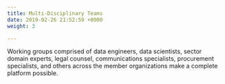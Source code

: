 ```yaml
---
title: Multi-Disciplinary Teams
date: 2019-02-26 21:52:59 +0000
weight: 3

---
```

Working groups comprised of data engineers, data scientists, sector domain experts, legal counsel, communications specialists, procurement specialists, and others across the member organizations make a complete platform possible.
